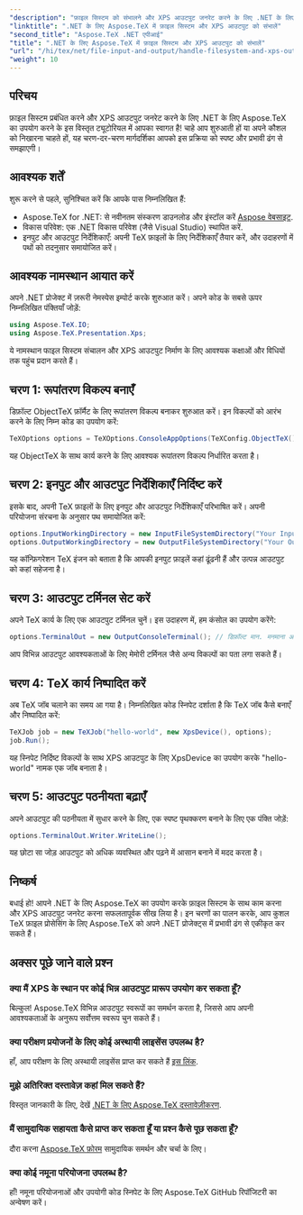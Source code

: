 ```yaml
---
"description": "फ़ाइल सिस्टम को संभालने और XPS आउटपुट जनरेट करने के लिए .NET के लिए Aspose.TeX का उपयोग करने के बारे में हमारी विस्तृत मार्गदर्शिका देखें। यह चरण-दर-चरण ट्यूटोरियल आपके परिवेश को सेट अप करने से लेकर TeX कार्य को निष्पादित करने तक, सब कुछ कवर करता है।"
"linktitle": ".NET के लिए Aspose.TeX में फ़ाइल सिस्टम और XPS आउटपुट को संभालें"
"second_title": "Aspose.TeX .NET एपीआई"
"title": ".NET के लिए Aspose.TeX में फ़ाइल सिस्टम और XPS आउटपुट को संभालें"
"url": "/hi/tex/net/file-input-and-output/handle-filesystem-and-xps-output/"
"weight": 10
---
```


## परिचय

फ़ाइल सिस्टम प्रबंधित करने और XPS आउटपुट जनरेट करने के लिए .NET के लिए Aspose.TeX का उपयोग करने के इस विस्तृत ट्यूटोरियल में आपका स्वागत है! चाहे आप शुरुआती हों या अपने कौशल को निखारना चाहते हों, यह चरण-दर-चरण मार्गदर्शिका आपको इस प्रक्रिया को स्पष्ट और प्रभावी ढंग से समझाएगी।

## आवश्यक शर्तें

शुरू करने से पहले, सुनिश्चित करें कि आपके पास निम्नलिखित हैं:

- Aspose.TeX for .NET: से नवीनतम संस्करण डाउनलोड और इंस्टॉल करें [Aspose वेबसाइट](https://releases.aspose.com/tex/net/).
- विकास परिवेश: एक .NET विकास परिवेश (जैसे Visual Studio) स्थापित करें.
- इनपुट और आउटपुट निर्देशिकाएँ: अपनी TeX फ़ाइलों के लिए निर्देशिकाएँ तैयार करें, और उदाहरणों में पथों को तदनुसार समायोजित करें।

## आवश्यक नामस्थान आयात करें

अपने .NET प्रोजेक्ट में ज़रूरी नेमस्पेस इम्पोर्ट करके शुरुआत करें। अपने कोड के सबसे ऊपर निम्नलिखित पंक्तियाँ जोड़ें:

```csharp
using Aspose.TeX.IO;
using Aspose.TeX.Presentation.Xps;
```

ये नामस्थान फाइल सिस्टम संचालन और XPS आउटपुट निर्माण के लिए आवश्यक कक्षाओं और विधियों तक पहुंच प्रदान करते हैं।

## चरण 1: रूपांतरण विकल्प बनाएँ

डिफ़ॉल्ट ObjectTeX फ़ॉर्मैट के लिए रूपांतरण विकल्प बनाकर शुरुआत करें। इन विकल्पों को आरंभ करने के लिए निम्न कोड का उपयोग करें:

```csharp
TeXOptions options = TeXOptions.ConsoleAppOptions(TeXConfig.ObjectTeX());
```

यह ObjectTeX के साथ कार्य करने के लिए आवश्यक रूपांतरण विकल्प निर्धारित करता है।

## चरण 2: इनपुट और आउटपुट निर्देशिकाएँ निर्दिष्ट करें

इसके बाद, अपनी TeX फ़ाइलों के लिए इनपुट और आउटपुट निर्देशिकाएँ परिभाषित करें। अपनी परियोजना संरचना के अनुसार पथ समायोजित करें:

```csharp
options.InputWorkingDirectory = new InputFileSystemDirectory("Your Input Directory");
options.OutputWorkingDirectory = new OutputFileSystemDirectory("Your Output Directory");
```

यह कॉन्फ़िगरेशन TeX इंजन को बताता है कि आपकी इनपुट फ़ाइलें कहां ढूंढनी हैं और उत्पन्न आउटपुट को कहां सहेजना है।

## चरण 3: आउटपुट टर्मिनल सेट करें

अपने TeX कार्य के लिए एक आउटपुट टर्मिनल चुनें। इस उदाहरण में, हम कंसोल का उपयोग करेंगे:

```csharp
options.TerminalOut = new OutputConsoleTerminal(); // डिफ़ॉल्ट मान. मनमाना असाइनमेंट.
```

आप विभिन्न आउटपुट आवश्यकताओं के लिए मेमोरी टर्मिनल जैसे अन्य विकल्पों का पता लगा सकते हैं।

## चरण 4: TeX कार्य निष्पादित करें

अब TeX जॉब चलाने का समय आ गया है। निम्नलिखित कोड स्निपेट दर्शाता है कि TeX जॉब कैसे बनाएँ और निष्पादित करें:

```csharp
TeXJob job = new TeXJob("hello-world", new XpsDevice(), options);
job.Run();
```

यह स्निपेट निर्दिष्ट विकल्पों के साथ XPS आउटपुट के लिए XpsDevice का उपयोग करके "hello-world" नामक एक जॉब बनाता है।

## चरण 5: आउटपुट पठनीयता बढ़ाएँ

अपने आउटपुट की पठनीयता में सुधार करने के लिए, एक स्पष्ट पृथक्करण बनाने के लिए एक पंक्ति जोड़ें:

```csharp
options.TerminalOut.Writer.WriteLine();
```

यह छोटा सा जोड़ आउटपुट को अधिक व्यवस्थित और पढ़ने में आसान बनाने में मदद करता है।

## निष्कर्ष

बधाई हो! आपने .NET के लिए Aspose.TeX का उपयोग करके फ़ाइल सिस्टम के साथ काम करना और XPS आउटपुट जनरेट करना सफलतापूर्वक सीख लिया है। इन चरणों का पालन करके, आप कुशल TeX फ़ाइल प्रोसेसिंग के लिए Aspose.TeX को अपने .NET प्रोजेक्ट्स में प्रभावी ढंग से एकीकृत कर सकते हैं।

## अक्सर पूछे जाने वाले प्रश्न

### क्या मैं XPS के स्थान पर कोई भिन्न आउटपुट प्रारूप उपयोग कर सकता हूँ?

बिल्कुल! Aspose.TeX विभिन्न आउटपुट स्वरूपों का समर्थन करता है, जिससे आप अपनी आवश्यकताओं के अनुरूप सर्वोत्तम स्वरूप चुन सकते हैं।

### क्या परीक्षण प्रयोजनों के लिए कोई अस्थायी लाइसेंस उपलब्ध है?

हाँ, आप परीक्षण के लिए अस्थायी लाइसेंस प्राप्त कर सकते हैं [इस लिंक](https://purchase.conholdate.com/temporary-license/).

### मुझे अतिरिक्त दस्तावेज़ कहां मिल सकते हैं?

विस्तृत जानकारी के लिए, देखें [.NET के लिए Aspose.TeX दस्तावेज़ीकरण](https://reference.aspose.com/tex/net/).

### मैं सामुदायिक सहायता कैसे प्राप्त कर सकता हूँ या प्रश्न कैसे पूछ सकता हूँ?

दौरा करना [Aspose.TeX फ़ोरम](https://forum.aspose.com/c/tex/47) सामुदायिक समर्थन और चर्चा के लिए।

### क्या कोई नमूना परियोजना उपलब्ध है?

हाँ! नमूना परियोजनाओं और उपयोगी कोड स्निपेट के लिए Aspose.TeX GitHub रिपॉजिटरी का अन्वेषण करें।